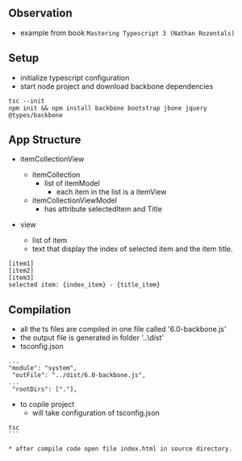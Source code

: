 ## Observation

* example from book `Mastering Typescript 3 (Nathan Rozentals)`

## Setup

* initialize typescript configuration 
* start node project and download backbone dependencies

```
tsc --init
npm init && npm install backbone bootstrap jbone jquery @types/backbone
```

## App Structure

* itemCollectionView
    * itemCollection
        * list of itemModel
            * each item in the list is a itemView
    * itemCollectionViewModel
        * has attribute selectedItem and Title

* view 
    * list of item
    * text that display the index of selected item and the item title.

```
[item1]
[item2]
[item3]
selected item: {index_item} - {title_item}
```

## Compilation

* all the ts files are compiled in one file called '6.0-backbone.js' 
* the output file is generated in folder '..\dist'
* tsconfig.json

```
...
"module": "system",
 "outFile": "../dist/6.0-backbone.js", 
...
 "rootDirs": ["."],
```

* to copile project
    * will take configuration of tsconfig.json
````
tsc
```

* after compile code open file index.html in source directory.
